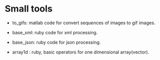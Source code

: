 
Small tools
=======================

+ to_gifs: matlab code for convert sequences of images to gif images.

+ base_xml: ruby code for xml processing.

+ base_json: ruby code for json processing.

+ array1d : ruby, basic operators for one dimensional array(vector).


